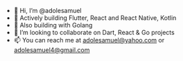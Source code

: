 - 👋 Hi, I’m @adolesamuel
- 👀 Actively building Flutter, React and React Native, Kotlin
- 🌱 Also building with Golang
- 💞️ I’m looking to collaborate on Dart, React & Go projects
- 📫 You can reach me at adolesamuel@yahoo.com or adolesamuel4@gmail.com

<!---
adolesamuel/adolesamuel is a ✨ special ✨ repository because its `README.md` (this file) appears on your GitHub profile.
You can click the Preview link to take a look at your changes.
--->
